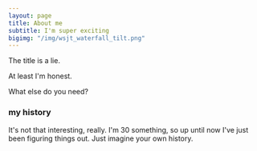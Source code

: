 ```yaml
---
layout: page
title: About me
subtitle: I'm super exciting
bigimg: "/img/wsjt_waterfall_tilt.png"
---
```


The title is a lie.

At least I'm honest.

What else do you need?

### my history

It's not that interesting, really. I'm 30 something, so up until now I've just been figuring things out. Just imagine your own history.
